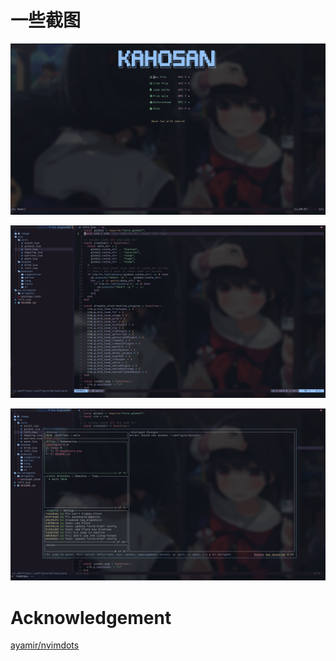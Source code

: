 # 一些截图

![dashboard](./image/dashboard.png)

![fileExplorer](./image/fileExplorer.png)

![lazygit](./image/lazygit.png)

# Acknowledgement
[ayamir/nvimdots](https://github.com/ayamir/nvimdots)
